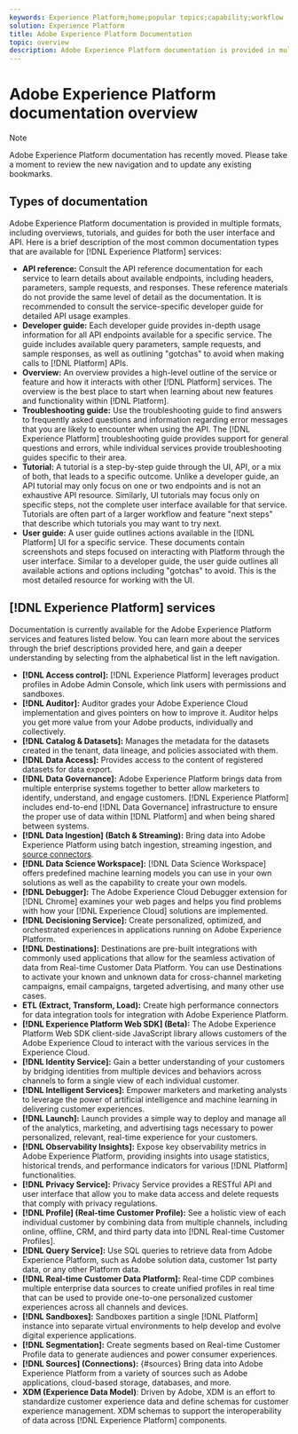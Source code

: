 ```yaml
---
keywords: Experience Platform;home;popular topics;capability;workflow
solution: Experience Platform
title: Adobe Experience Platform Documentation
topic: overview
description: Adobe Experience Platform documentation is provided in multiple formats, including overviews, tutorials, and guides for both the user interface and API. Here is a brief description of the most common documentation types that are available for Experience Platform services.
---
```


# Adobe Experience Platform documentation overview

>[!NOTE]
>
>Adobe Experience Platform documentation has recently moved. Please take a moment to review the new navigation and to update any existing bookmarks.

## Types of documentation

Adobe Experience Platform documentation is provided in multiple formats, including overviews, tutorials, and guides for both the user interface and API. Here is a brief description of the most common documentation types that are available for [!DNL Experience Platform] services:

* **API reference:** Consult the API reference documentation for each service to learn details about available endpoints, including headers, parameters, sample requests, and responses. These reference materials do not provide the same level of detail as the documentation. It is recommended to consult the service-specific developer guide for detailed API usage examples.
* **Developer guide:** Each developer guide provides in-depth usage information for all API endpoints available for a specific service. The guide includes available query parameters, sample requests, and sample responses, as well as outlining "gotchas" to avoid when making calls to [!DNL Platform] APIs.
* **Overview:** An overview provides a high-level outline of the service or feature and how it interacts with other [!DNL Platform] services. The overview is the best place to start when learning about new features and functionality within [!DNL Platform].
* **Troubleshooting guide:** Use the troubleshooting guide to find answers to frequently asked questions and information regarding error messages that you are likely to encounter when using the API. The [!DNL Experience Platform] troubleshooting guide provides support for general questions and errors, while individual services provide troubleshooting guides specific to their area.
* **Tutorial:** A tutorial is a step-by-step guide through the UI, API, or a mix of both, that leads to a specific outcome. Unlike a developer guide, an API tutorial may only focus on one or two endpoints and is not an exhaustive API resource. Similarly, UI tutorials may focus only on specific steps, not the complete user interface available for that service. Tutorials are often part of a larger workflow and feature "next steps" that describe which tutorials you may want to try next.
* **User guide:** A user guide outlines actions available in the [!DNL Platform] UI for a specific service. These documents contain screenshots and steps focused on interacting with Platform through the user interface. Similar to a developer guide, the user guide outlines all available actions and options including "gotchas" to avoid. This is the most detailed resource for working with the UI.

## [!DNL Experience Platform] services

Documentation is currently available for the Adobe Experience Platform services and features listed below. You can learn more about the services through the brief descriptions provided here, and gain a deeper understanding by selecting from the alphabetical list in the left navigation.

* **[!DNL Access control]:** [!DNL Experience Platform] leverages product profiles in Adobe Admin Console, which link users with permissions and sandboxes. 
* **[!DNL Auditor]:** Auditor grades your Adobe Experience Cloud implementation and gives pointers on how to improve it. Auditor helps you get more value from your Adobe products, individually and collectively.
* **[!DNL Catalog & Datasets]:** Manages the metadata for the datasets created in the tenant, data lineage, and policies associated with them.
* **[!DNL Data Access]:** Provides access to the content of registered datasets for data export.
* **[!DNL Data Governance]:** Adobe Experience Platform brings data from multiple enterprise systems together to better allow marketers to identify, understand, and engage customers. [!DNL Experience Platform] includes end-to-end [!DNL Data Governance] infrastructure to ensure the proper use of data within [!DNL Platform] and when being shared between systems.
* **[!DNL Data Ingestion] (Batch & Streaming):** Bring data into Adobe Experience Platform using batch ingestion, streaming ingestion, and [source connectors](#sources).
* **[!DNL Data Science Workspace]:** [!DNL Data Science Workspace] offers predefined machine learning models you can use in your own solutions as well as the capability to create your own models.
* **[!DNL Debugger]:** The Adobe Experience Cloud Debugger extension for [!DNL Chrome] examines your web pages and helps you find problems with how your [!DNL Experience Cloud] solutions are implemented.
* **[!DNL Decisioning Service]:** Create personalized, optimized, and orchestrated experiences in applications running on Adobe Experience Platform.
* **[!DNL Destinations]:** Destinations are pre-built integrations with commonly used applications that allow for the seamless activation of data from Real-time Customer Data Platform. You can use Destinations to activate your known and unknown data for cross-channel marketing campaigns, email campaigns, targeted advertising, and many other use cases.
* **ETL (Extract, Transform, Load):** Create high performance connectors for data integration tools for integration with Adobe Experience Platform.
* **[!DNL Experience Platform Web SDK] (Beta):** The Adobe Experience Platform Web SDK client-side JavaScript library allows customers of the Adobe Experience Cloud to interact with the various services in the Experience Cloud.
* **[!DNL Identity Service]:** Gain a better understanding of your customers by bridging identities from multiple devices and behaviors across channels to form a single view of each individual customer.
* **[!DNL Intelligent Services]:** Empower marketers and marketing analysts to leverage the power of artificial intelligence and machine learning in delivering customer experiences.
* **[!DNL Launch]:** Launch provides a simple way to deploy and manage all of the analytics, marketing, and advertising tags necessary to power personalized, relevant, real-time experience for your customers.
* **[!DNL Observability Insights]:** Expose key observability metrics in Adobe Experience Platform, providing insights into usage statistics, historical trends, and performance indicators for various [!DNL Platform] functionalities.
* **[!DNL Privacy Service]:** Privacy Service provides a RESTful API and user interface that allow you to make data access and delete requests that comply with privacy regulations.
* **[!DNL Profile] (Real-time Customer Profile):** See a holistic view of each individual customer by combining data from multiple channels, including online, offline, CRM, and third party data into [!DNL Real-time Customer Profiles].
* **[!DNL Query Service]:** Use SQL queries to retrieve data from Adobe Experience Platform, such as Adobe solution data, customer 1st party data, or any other Platform data.
* **[!DNL Real-time Customer Data Platform]:** Real-time CDP combines multiple enterprise data sources to create unified profiles in real time that can be used to provide one-to-one personalized customer experiences across all channels and devices.
* **[!DNL Sandboxes]:** Sandboxes partition a single [!DNL Platform] instance into separate virtual environments to help develop and evolve digital experience applications.
* **[!DNL Segmentation]:** Create segments based on Real-time Customer Profile data to generate audiences and power consumer experiences.
* **[!DNL Sources] (Connections):** {#sources} Bring data into Adobe Experience Platform from a variety of sources such as Adobe applications, cloud-based storage, databases, and more.
* **XDM (Experience Data Model)**: Driven by Adobe, XDM is an effort to standardize customer experience data and define schemas for customer experience management. XDM schemas to support the interoperability of data across [!DNL Experience Platform] components.